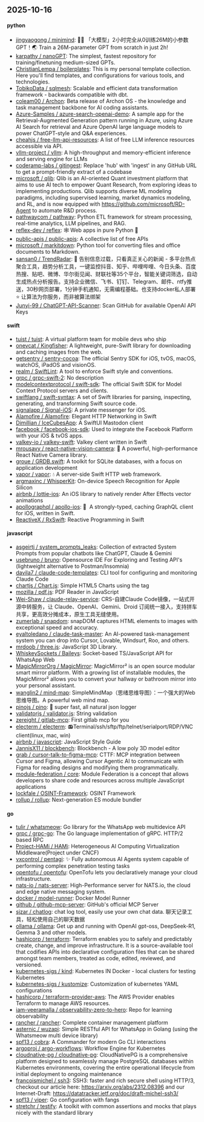 ## 2025-10-16

#### python
* [jingyaogong / minimind](https://github.com/jingyaogong/minimind): 🚀🚀 「大模型」2小时完全从0训练26M的小参数GPT！🌏 Train a 26M-parameter GPT from scratch in just 2h!
* [karpathy / nanoGPT](https://github.com/karpathy/nanoGPT): The simplest, fastest repository for training/finetuning medium-sized GPTs.
* [ChristianLempa / boilerplates](https://github.com/ChristianLempa/boilerplates): This is my personal template collection. Here you'll find templates, and configurations for various tools, and technologies.
* [TobikoData / sqlmesh](https://github.com/TobikoData/sqlmesh): Scalable and efficient data transformation framework - backwards compatible with dbt.
* [coleam00 / Archon](https://github.com/coleam00/Archon): Beta release of Archon OS - the knowledge and task management backbone for AI coding assistants.
* [Azure-Samples / azure-search-openai-demo](https://github.com/Azure-Samples/azure-search-openai-demo): A sample app for the Retrieval-Augmented Generation pattern running in Azure, using Azure AI Search for retrieval and Azure OpenAI large language models to power ChatGPT-style and Q&A experiences.
* [cheahjs / free-llm-api-resources](https://github.com/cheahjs/free-llm-api-resources): A list of free LLM inference resources accessible via API.
* [vllm-project / vllm](https://github.com/vllm-project/vllm): A high-throughput and memory-efficient inference and serving engine for LLMs
* [coderamp-labs / gitingest](https://github.com/coderamp-labs/gitingest): Replace 'hub' with 'ingest' in any GitHub URL to get a prompt-friendly extract of a codebase
* [microsoft / qlib](https://github.com/microsoft/qlib): Qlib is an AI-oriented Quant investment platform that aims to use AI tech to empower Quant Research, from exploring ideas to implementing productions. Qlib supports diverse ML modeling paradigms, including supervised learning, market dynamics modeling, and RL, and is now equipped with https://github.com/microsoft/RD-Agent to automate R&D process.
* [pathwaycom / pathway](https://github.com/pathwaycom/pathway): Python ETL framework for stream processing, real-time analytics, LLM pipelines, and RAG.
* [reflex-dev / reflex](https://github.com/reflex-dev/reflex): 🕸️ Web apps in pure Python 🐍
* [public-apis / public-apis](https://github.com/public-apis/public-apis): A collective list of free APIs
* [microsoft / markitdown](https://github.com/microsoft/markitdown): Python tool for converting files and office documents to Markdown.
* [sansan0 / TrendRadar](https://github.com/sansan0/TrendRadar): 🎯 告别信息过载，只看真正关心的新闻 - 多平台热点聚合工具，趋势分析工具，一键监控抖音、知乎、哔哩哔哩、今日头条、百度热搜、贴吧、微博、华尔街见闻、财联社等35个平台，智能关键词筛选，自动生成热点分析报告。支持企业微信、飞书、钉钉、Telegram、邮件、ntfy推送，30秒网页部署，1分钟手机通知，无需编程基础。也支持docker私人部署⭐ 让算法为你服务，而非被算法绑架
* [Junyi-99 / ChatGPT-API-Scanner](https://github.com/Junyi-99/ChatGPT-API-Scanner): Scan GitHub for available OpenAI API Keys

#### swift
* [tuist / tuist](https://github.com/tuist/tuist): A virtual platform team for mobile devs who ship
* [onevcat / Kingfisher](https://github.com/onevcat/Kingfisher): A lightweight, pure-Swift library for downloading and caching images from the web.
* [getsentry / sentry-cocoa](https://github.com/getsentry/sentry-cocoa): The official Sentry SDK for iOS, tvOS, macOS, watchOS, iPadOS and visionOS.
* [realm / SwiftLint](https://github.com/realm/SwiftLint): A tool to enforce Swift style and conventions.
* [grpc / grpc-swift-2](https://github.com/grpc/grpc-swift-2): No description
* [modelcontextprotocol / swift-sdk](https://github.com/modelcontextprotocol/swift-sdk): The official Swift SDK for Model Context Protocol servers and clients.
* [swiftlang / swift-syntax](https://github.com/swiftlang/swift-syntax): A set of Swift libraries for parsing, inspecting, generating, and transforming Swift source code.
* [signalapp / Signal-iOS](https://github.com/signalapp/Signal-iOS): A private messenger for iOS.
* [Alamofire / Alamofire](https://github.com/Alamofire/Alamofire): Elegant HTTP Networking in Swift
* [Dimillian / IceCubesApp](https://github.com/Dimillian/IceCubesApp): A SwiftUI Mastodon client
* [facebook / facebook-ios-sdk](https://github.com/facebook/facebook-ios-sdk): Used to integrate the Facebook Platform with your iOS & tvOS apps.
* [valkey-io / valkey-swift](https://github.com/valkey-io/valkey-swift): Valkey client written in Swift
* [mrousavy / react-native-vision-camera](https://github.com/mrousavy/react-native-vision-camera): 📸 A powerful, high-performance React Native Camera library.
* [groue / GRDB.swift](https://github.com/groue/GRDB.swift): A toolkit for SQLite databases, with a focus on application development
* [vapor / vapor](https://github.com/vapor/vapor): 💧 A server-side Swift HTTP web framework.
* [argmaxinc / WhisperKit](https://github.com/argmaxinc/WhisperKit): On-device Speech Recognition for Apple Silicon
* [airbnb / lottie-ios](https://github.com/airbnb/lottie-ios): An iOS library to natively render After Effects vector animations
* [apollographql / apollo-ios](https://github.com/apollographql/apollo-ios): 📱  A strongly-typed, caching GraphQL client for iOS, written in Swift.
* [ReactiveX / RxSwift](https://github.com/ReactiveX/RxSwift): Reactive Programming in Swift

#### javascript
* [asgeirtj / system_prompts_leaks](https://github.com/asgeirtj/system_prompts_leaks): Collection of extracted System Prompts from popular chatbots like ChatGPT, Claude & Gemini
* [usebruno / bruno](https://github.com/usebruno/bruno): Opensource IDE For Exploring and Testing API's (lightweight alternative to Postman/Insomnia)
* [davila7 / claude-code-templates](https://github.com/davila7/claude-code-templates): CLI tool for configuring and monitoring Claude Code
* [chartjs / Chart.js](https://github.com/chartjs/Chart.js): Simple HTML5 Charts using the <canvas> tag
* [mozilla / pdf.js](https://github.com/mozilla/pdf.js): PDF Reader in JavaScript
* [Wei-Shaw / claude-relay-service](https://github.com/Wei-Shaw/claude-relay-service): CRS-自建Claude Code镜像，一站式开源中转服务，让 Claude、OpenAI、Gemini、Droid 订阅统一接入，支持拼车共享，更高效分摊成本，原生工具无缝使用。
* [zumerlab / snapdom](https://github.com/zumerlab/snapdom): snapDOM captures HTML elements to images with exceptional speed and accuracy.
* [eyaltoledano / claude-task-master](https://github.com/eyaltoledano/claude-task-master): An AI-powered task-management system you can drop into Cursor, Lovable, Windsurf, Roo, and others.
* [mrdoob / three.js](https://github.com/mrdoob/three.js): JavaScript 3D Library.
* [WhiskeySockets / Baileys](https://github.com/WhiskeySockets/Baileys): Socket-based TS/JavaScript API for WhatsApp Web
* [MagicMirrorOrg / MagicMirror](https://github.com/MagicMirrorOrg/MagicMirror): MagicMirror² is an open source modular smart mirror platform. With a growing list of installable modules, the MagicMirror² allows you to convert your hallway or bathroom mirror into your personal assistant.
* [wanglin2 / mind-map](https://github.com/wanglin2/mind-map): SimpleMindMap（思绪思维导图）：一个强大的Web思维导图。A powerful web mind map.
* [pinojs / pino](https://github.com/pinojs/pino): 🌲 super fast, all natural json logger
* [validatorjs / validator.js](https://github.com/validatorjs/validator.js): String validation
* [zereight / gitlab-mcp](https://github.com/zereight/gitlab-mcp): First gitlab mcp for you
* [electerm / electerm](https://github.com/electerm/electerm): 📻Terminal/ssh/sftp/ftp/telnet/serialport/RDP/VNC client(linux, mac, win)
* [airbnb / javascript](https://github.com/airbnb/javascript): JavaScript Style Guide
* [JannisX11 / blockbench](https://github.com/JannisX11/blockbench): Blockbench - A low poly 3D model editor
* [grab / cursor-talk-to-figma-mcp](https://github.com/grab/cursor-talk-to-figma-mcp): CTTF: MCP integration between Cursor and Figma, allowing Cursor Agentic AI to communicate with Figma for reading designs and modifying them programmatically.
* [module-federation / core](https://github.com/module-federation/core): Module Federation is a concept that allows developers to share code and resources across multiple JavaScript applications
* [lockfale / OSINT-Framework](https://github.com/lockfale/OSINT-Framework): OSINT Framework
* [rollup / rollup](https://github.com/rollup/rollup): Next-generation ES module bundler

#### go
* [tulir / whatsmeow](https://github.com/tulir/whatsmeow): Go library for the WhatsApp web multidevice API
* [grpc / grpc-go](https://github.com/grpc/grpc-go): The Go language implementation of gRPC. HTTP/2 based RPC
* [Project-HAMi / HAMi](https://github.com/Project-HAMi/HAMi): Heterogeneous AI Computing Virtualization Middleware(Project under CNCF)
* [vxcontrol / pentagi](https://github.com/vxcontrol/pentagi): ✨ Fully autonomous AI Agents system capable of performing complex penetration testing tasks
* [opentofu / opentofu](https://github.com/opentofu/opentofu): OpenTofu lets you declaratively manage your cloud infrastructure.
* [nats-io / nats-server](https://github.com/nats-io/nats-server): High-Performance server for NATS.io, the cloud and edge native messaging system.
* [docker / model-runner](https://github.com/docker/model-runner): Docker Model Runner
* [github / github-mcp-server](https://github.com/github/github-mcp-server): GitHub's official MCP Server
* [sjzar / chatlog](https://github.com/sjzar/chatlog): chat log tool, easily use your own chat data. 聊天记录工具，轻松使用自己的聊天数据
* [ollama / ollama](https://github.com/ollama/ollama): Get up and running with OpenAI gpt-oss, DeepSeek-R1, Gemma 3 and other models.
* [hashicorp / terraform](https://github.com/hashicorp/terraform): Terraform enables you to safely and predictably create, change, and improve infrastructure. It is a source-available tool that codifies APIs into declarative configuration files that can be shared amongst team members, treated as code, edited, reviewed, and versioned.
* [kubernetes-sigs / kind](https://github.com/kubernetes-sigs/kind): Kubernetes IN Docker - local clusters for testing Kubernetes
* [kubernetes-sigs / kustomize](https://github.com/kubernetes-sigs/kustomize): Customization of kubernetes YAML configurations
* [hashicorp / terraform-provider-aws](https://github.com/hashicorp/terraform-provider-aws): The AWS Provider enables Terraform to manage AWS resources.
* [iam-veeramalla / observability-zero-to-hero](https://github.com/iam-veeramalla/observability-zero-to-hero): Repo for learning observability
* [rancher / rancher](https://github.com/rancher/rancher): Complete container management platform
* [asternic / wuzapi](https://github.com/asternic/wuzapi): Simple RESTful API for WhatsApp in Golang (using the Whatsmeow multi device library)
* [spf13 / cobra](https://github.com/spf13/cobra): A Commander for modern Go CLI interactions
* [argoproj / argo-workflows](https://github.com/argoproj/argo-workflows): Workflow Engine for Kubernetes
* [cloudnative-pg / cloudnative-pg](https://github.com/cloudnative-pg/cloudnative-pg): CloudNativePG is a comprehensive platform designed to seamlessly manage PostgreSQL databases within Kubernetes environments, covering the entire operational lifecycle from initial deployment to ongoing maintenance
* [francoismichel / ssh3](https://github.com/francoismichel/ssh3): SSH3: faster and rich secure shell using HTTP/3, checkout our article here: https://arxiv.org/abs/2312.08396 and our Internet-Draft: https://datatracker.ietf.org/doc/draft-michel-ssh3/
* [spf13 / viper](https://github.com/spf13/viper): Go configuration with fangs
* [stretchr / testify](https://github.com/stretchr/testify): A toolkit with common assertions and mocks that plays nicely with the standard library
